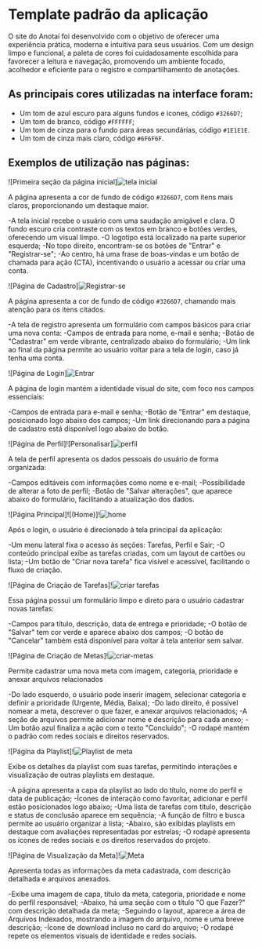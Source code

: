 # Template padrão da aplicação

O site do Anotaí foi desenvolvido com o objetivo de oferecer uma experiência prática, moderna e intuitiva para seus usuários. Com um design limpo e funcional, a paleta de cores foi cuidadosamente escolhida para favorecer a leitura e navegação, promovendo um ambiente focado, acolhedor e eficiente para o registro e compartilhamento de anotações.

## As principais cores utilizadas na interface foram:
- Um tom de azul escuro para alguns fundos e icones, código `#3266D7`;
- Um tom de branco, código `#FFFFFF`;
- Um tom de cinza para o fundo para áreas secundárias, código `#1E1E1E`.
- Um tom de cinza mais claro, código `#6F6F6F`.

## Exemplos de utilização nas páginas:

![Primeira seção da página inicial]![tela inicial](https://github.com/user-attachments/assets/5b8e9c63-4a7d-4147-ac3c-03b0ac4374e8)

A página apresenta a cor de fundo de código `#3266D7`, com itens mais claros, proporcionando um destaque maior.

-A tela inicial recebe o usuário com uma saudação amigável e clara. O fundo escuro cria contraste com os textos em branco e botões verdes, oferecendo um visual limpo.
-O logotipo está localizado na parte superior esquerda;
-No topo direito, encontram-se os botões de "Entrar" e "Registrar-se";
-Ao centro, há uma frase de boas-vindas e um botão de chamada para ação (CTA), incentivando o usuário a acessar ou criar uma conta.


![Página de Cadastro]![Registrar-se](https://github.com/user-attachments/assets/a8734316-5bfd-47d8-bbc8-949fc0760cc5)

A página apresenta a cor de fundo de código `#3266D7`, chamando mais atenção para os itens citados.

-A tela de registro apresenta um formulário com campos básicos para criar uma nova conta:
-Campos de entrada para nome, e-mail e senha;
-Botão de "Cadastrar" em verde vibrante, centralizado abaixo do formulário;
-Um link ao final da página permite ao usuário voltar para a tela de login, caso já tenha uma conta.

![Página de Login]![Entrar](https://github.com/user-attachments/assets/aca67758-7034-4a0e-a248-d4e7746482ad)

A página de login mantém a identidade visual do site, com foco nos campos essenciais:

-Campos de entrada para e-mail e senha;
-Botão de "Entrar" em destaque, posicionado logo abaixo dos campos;
-Um link direcionando para a página de cadastro está disponível logo abaixo do botão.

![Página de Perfil]![Personalisar]![perfil](https://github.com/user-attachments/assets/893a710e-9616-40e0-819f-ff941b343551)

A tela de perfil apresenta os dados pessoais do usuário de forma organizada:

-Campos editáveis com informações como nome e e-mail;
-Possibilidade de alterar a foto de perfil;
-Botão de "Salvar alterações", que aparece abaixo do formulário, facilitando a atualização dos dados.

![Página Principal]![(Home)]!![home](https://github.com/user-attachments/assets/257c154f-8fc9-4cf6-8351-44aba4277cdf)


Após o login, o usuário é direcionado à tela principal da aplicação:

-Um menu lateral fixa o acesso às seções: Tarefas, Perfil e Sair;
-O conteúdo principal exibe as tarefas criadas, com um layout de cartões ou lista;
-Um botão de "Criar nova tarefa" fica visível e acessível, facilitando o fluxo de criação.

![Página de Criação de Tarefas]!![criar tarefas](https://github.com/user-attachments/assets/a4ec1d7f-6f9a-4f9f-ab07-4308666b2785)

Essa página possui um formulário limpo e direto para o usuário cadastrar novas tarefas:

-Campos para título, descrição, data de entrega e prioridade;
-O botão de "Salvar" tem cor verde e aparece abaixo dos campos;
-O botão de "Cancelar" também está disponível para voltar à tela anterior sem salvar.

![Página de Criação de Metas]!![criar-metas](https://github.com/user-attachments/assets/8ef386d0-c4fe-4ebb-bcb1-4838830feea1)

Permite cadastrar uma nova meta com imagem, categoria, prioridade e anexar arquivos relacionados

-Do lado esquerdo, o usuário pode inserir imagem, selecionar categoria e definir a prioridade (Urgente, Média, Baixa);
-Do lado direito, é possível nomear a meta, descrever o que fazer, e anexar arquivos relacionados;
-A seção de arquivos permite adicionar nome e descrição para cada anexo;
-Um botão azul finaliza a ação com o texto "Concluído";
-O rodapé mantém o padrão com redes sociais e direitos reservados.

![Página da Playlist]!![Playlist de meta](https://github.com/user-attachments/assets/0a7ae263-b098-479f-9b3e-217d4d54756d)

Exibe os detalhes da playlist com suas tarefas, permitindo interações e visualização de outras playlists em destaque.

-A página apresenta a capa da playlist ao lado do título, nome do perfil e data de publicação;
-Ícones de interação como favoritar, adicionar e perfil estão posicionados logo abaixo;
-Uma lista de tarefas com título, descrição e status de conclusão aparece em sequência;
-A função de filtro e busca permite ao usuário organizar a lista;
-Abaixo, são exibidas playlists em destaque com avaliações representadas por estrelas;
-O rodapé apresenta os ícones de redes sociais e os direitos reservados do projeto.

![Página de Visualização da Meta]!![Meta](https://github.com/user-attachments/assets/36ba42e5-eb22-4920-8b9d-22c8455966e4)

Apresenta todas as informações da meta cadastrada, com descrição detalhada e arquivos anexados.

-Exibe uma imagem de capa, título da meta, categoria, prioridade e nome do perfil responsável;
-Abaixo, há uma seção com o título "O que Fazer?" com descrição detalhada da meta;
-Seguindo o layout, aparece a área de Arquivos Indexados, mostrando a imagem do arquivo, nome e uma breve descrição;
-Ícone de download incluso no card do arquivo;
-O rodapé repete os elementos visuais de identidade e redes sociais.
